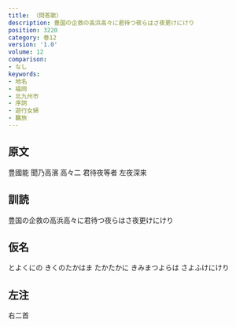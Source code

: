 ```yaml
---
title: （問答歌）
description: 豊国の企救の高浜高々に君待つ夜らはさ夜更けにけり
position: 3220
category: 巻12
version: '1.0'
volume: 12
comparison:
- なし
keywords:
- 地名
- 福岡
- 北九州市
- 序詞
- 遊行女婦
- 羈旅
---
```


## 原文

豊國能 聞乃高濱 高々二 君待夜等者 左夜深来

## 訓読

豊国の企救の高浜高々に君待つ夜らはさ夜更けにけり

## 仮名

とよくにの きくのたかはま たかたかに きみまつよらは さよふけにけり

## 左注

右二首
